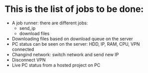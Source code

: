 # This is the list of jobs to be done:
- A job runner: there are different jobs:
  - send_ip
  - download files
- Downloading files based on download queue on the server
- PC status can be seen on the server: HDD, IP, RAM, CPU, VPN connected
- Changind network: switch network and send new IP
- Disconnect VPN
- Live PC status from a hosted project on PC
